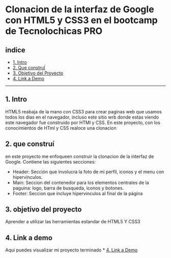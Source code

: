 # Clonacion de la interfaz de Google con HTML5 y CSS3 en el bootcamp de Tecnolochicas PRO

## **indice**

* [1. Intro](https://github.com/alondra-gomex/clonacion-google/blob/main/README.md#1-intro)
* [2. Que construÍ](https://github.com/alondra-gomex/clonacion-google/blob/main/README.md#2-que-constru%C3%AD)
* [3. Objetivo del Proyecto](https://github.com/alondra-gomex/clonacion-google/blob/main/README.md#3-objetivo-del-proyecto)
* [4. Link a Demo](https://github.com/alondra-gomex/clonacion-google/blob/main/README.md#4-link-a-demo)
****
## 1. Intro
HTML5 reabaja de la mano con CSS3 para crear paginas web que usamos todos los dias en el navegador, incluso este sitio wrb donde estas viendo este navegador fue construido por HTMl y CSS. En este proyecto, con los conocimientos de HTml y CSS realoce una clonacion

## 2. que construí
en este proyecto me enfoqueen construir la clonacion de la interfaz de Google.
Contiene las siguientes secciones:

* Header: Sección que involucra la foto de mi perfil, iconos y el menu con hipervínculos.
* Main: Seccion del contenedor para los elementos centrales de la paguina: logo, barra de busqueda, iconos y botones.
* Footer: Seccion que incluye hipervinculos al final de la página

## 3. objetivo del proyecto
Aprender a utilizar las herramientas estandar de HTML5 Y CSS3

## 4. Link a demo
Aqui puedes visualizar mi proyecto terminado * [4. Link a Demo](https://teal-toffee-f97eb5.netlify.app/)
